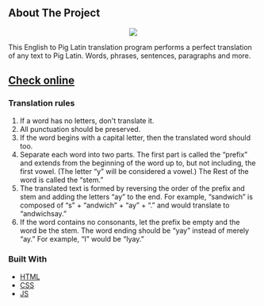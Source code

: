 <!-- Pig Latin Translator -->
## About The Project
<div align="center">
  <img src="https://firebasestorage.googleapis.com/v0/b/pig-latin-translator-bff07.appspot.com/o/ezgif.com-gif-maker.gif?alt=media&token=3be515ab-8d4b-4542-bd41-eb83e9d915c3" />
</div>

This English to Pig Latin translation program performs a perfect translation of any text to Pig Latin. Words, phrases, sentences, paragraphs and more.

## [**Check online**](https://pig-latin-translator-bff07.web.app/)

### Translation rules
1. If a word has no letters, don't translate it.
2. All punctuation should be preserved.
3. If the word begins with a capital letter, then the translated word should too.
4. Separate each word into two parts. The first part is called the “prefix” and extends from the beginning of the word up to, but not including, the first vowel. (The letter “y” will be considered a vowel.) The Rest of the word is called the “stem.”
5. The translated text is formed by reversing the order of the prefix and stem and adding the letters “ay” to the end. For example, “sandwich” is composed of “s” + “andwich” + “ay” + “.” and would translate to “andwichsay.”
6. If the word contains no consonants, let the prefix be empty and the word be the stem. The word ending should be “yay” instead of merely “ay.” For example, “I” would be “Iyay.”

### Built With

* [HTML](https://www.w3schools.com/html/)
* [CSS](https://www.w3schools.com/css/)
* [JS](https://www.w3schools.com/js/)
